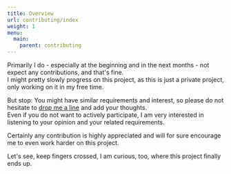 ```yaml
---
title: Overview
url: contributing/index
weight: 1
menu:
  main:
    parent: contributing
---
```


Primarily I do - especially at the beginning and in the next months - not expect any contributions, and that's fine.  
I might pretty slowly progress on this project, as this is just a private project, only working on it in my free time.

But stop: You might have similar requirements and interest, so please do not hesitate to [drop me a line](https://github.com/sammler/sammler/issues) and add your thoughts.  
Even if you do not want to actively participate, I am very interested in listening to your opinion and your related requirements.  

Certainly any contribution is highly appreciated and will for sure encourage me to even work harder on this project.

Let's see, keep fingers crossed, I am curious, too, where this project finally ends up.